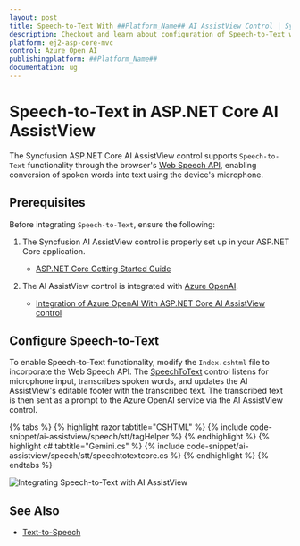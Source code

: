 ```yaml
---
layout: post
title: Speech-to-Text With ##Platform_Name## AI AssistView Control | Syncfusion
description: Checkout and learn about configuration of Speech-to-Text with Azure OpenAI in ##Platform_Name## AI AssistView control of Syncfusion Essential JS 2 and more.
platform: ej2-asp-core-mvc
control: Azure Open AI
publishingplatform: ##Platform_Name##
documentation: ug
---
```

 
# Speech-to-Text in ASP.NET Core AI AssistView

The Syncfusion ASP.NET Core AI AssistView control supports `Speech-to-Text` functionality through the browser's [Web Speech API](https://developer.mozilla.org/en-US/docs/Web/API/Web_Speech_API), enabling conversion of spoken words into text using the device's microphone.

## Prerequisites

Before integrating `Speech-to-Text`, ensure the following:

1. The Syncfusion AI AssistView control is properly set up in your ASP.NET Core application.
    - [ASP.NET Core Getting Started Guide](../getting-started)

2. The AI AssistView control is integrated with [Azure OpenAI](https://microsoft.github.io/PartnerResources/skilling/ai-ml-academy/resources/openai).
    - [Integration of Azure OpenAI With ASP.NET Core AI AssistView control](../ai-integrations/openai-integration)

## Configure Speech-to-Text

To enable Speech-to-Text functionality, modify the `Index.cshtml` file to incorporate the Web Speech API. The [SpeechToText](https://ej2.syncfusion.com/aspnetcore/documentation/speech-to-text/getting-started) control listens for microphone input, transcribes spoken words, and updates the AI AssistView's editable footer with the transcribed text. The transcribed text is then sent as a prompt to the Azure OpenAI service via the AI AssistView control.
 
{% tabs %}
{% highlight razor tabtitle="CSHTML" %}
{% include code-snippet/ai-assistview/speech/stt/tagHelper %}
{% endhighlight %}
{% highlight c# tabtitle="Gemini.cs" %}
{% include code-snippet/ai-assistview/speech/stt/speechtotextcore.cs %}
{% endhighlight %}
{% endtabs %}
 
![Integrating Speech-to-Text with AI AssistView](images/aiassist-stt.png)

## See Also

* [Text-to-Speech](./text-to-speech)

